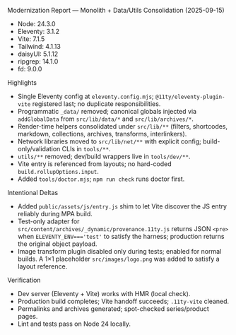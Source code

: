 Modernization Report — Monolith + Data/Utils Consolidation (2025-09-15)

- Node: 24.3.0
- Eleventy: 3.1.2
- Vite: 7.1.5
- Tailwind: 4.1.13
- daisyUI: 5.1.12
- ripgrep: 14.1.0
- fd: 9.0.0

Highlights
- Single Eleventy config at `eleventy.config.mjs`; `@11ty/eleventy-plugin-vite` registered last; no duplicate responsibilities.
- Programmatic `_data/` removed; canonical globals injected via `addGlobalData` from `src/lib/data/*` and `src/lib/archives/*`.
- Render-time helpers consolidated under `src/lib/**` (filters, shortcodes, markdown, collections, archives, transforms, interlinkers).
- Network libraries moved to `src/lib/net/**` with explicit config; build-only/validation CLIs in `tools/**`.
- `utils/**` removed; dev/build wrappers live in `tools/dev/**`.
- Vite entry is referenced from layouts; no hard-coded `build.rollupOptions.input`.
- Added `tools/doctor.mjs`; `npm run check` runs doctor first.

Intentional Deltas
- Added `public/assets/js/entry.js` shim to let Vite discover the JS entry reliably during MPA build.
- Test-only adapter for `src/content/archives/_dynamic/provenance.11ty.js` returns JSON `<pre>` when `ELEVENTY_ENV==='test'` to satisfy the harness; production returns the original object payload.
- Image transform plugin disabled only during tests; enabled for normal builds. A 1×1 placeholder `src/images/logo.png` was added to satisfy a layout reference.

Verification
- Dev server (Eleventy + Vite) works with HMR (local check).
- Production build completes; Vite handoff succeeds; `.11ty-vite` cleaned.
- Permalinks and archives generated; spot-checked series/product pages.
- Lint and tests pass on Node 24 locally.

